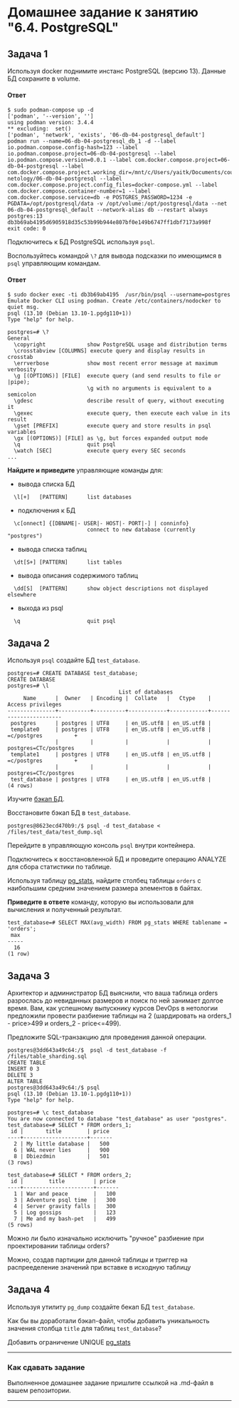 # Домашнее задание к занятию "6.4. PostgreSQL"

## Задача 1

Используя docker поднимите инстанс PostgreSQL (версию 13). Данные БД сохраните в volume.
#### Ответ 
```
$ sudo podman-compose up -d
['podman', '--version', '']
using podman version: 3.4.4
** excluding:  set()
['podman', 'network', 'exists', '06-db-04-postgresql_default']
podman run --name=06-db-04-postgresql_db_1 -d --label io.podman.compose.config-hash=123 --label io.podman.compose.project=06-db-04-postgresql --label io.podman.compose.version=0.0.1 --label com.docker.compose.project=06-db-04-postgresql --label com.docker.compose.project.working_dir=/mnt/c/Users/yaitk/Documents/courses/netologia/git_repo_v2/devops-netology/06-db-04-postgresql --label com.docker.compose.project.config_files=docker-compose.yml --label com.docker.compose.container-number=1 --label com.docker.compose.service=db -e POSTGRES_PASSWORD=1234 -e PGDATA=/opt/postgresql/data -v /opt/volume:/opt/postgresql/data --net 06-db-04-postgresql_default --network-alias db --restart always postgres:13
db3b69ab4195d6905918d35c53b99b944e807bf0e149b6747ff1dbf7173a998f
exit code: 0
```
Подключитесь к БД PostgreSQL используя `psql`.

Воспользуйтесь командой `\?` для вывода подсказки по имеющимся в `psql` управляющим командам.

#### Ответ
```
$ sudo docker exec -ti db3b69ab4195  /usr/bin/psql --username=postgres
Emulate Docker CLI using podman. Create /etc/containers/nodocker to quiet msg.
psql (13.10 (Debian 13.10-1.pgdg110+1))
Type "help" for help.

postgres=# \?
General
  \copyright             show PostgreSQL usage and distribution terms
  \crosstabview [COLUMNS] execute query and display results in crosstab
  \errverbose            show most recent error message at maximum verbosity
  \g [(OPTIONS)] [FILE]  execute query (and send results to file or |pipe);
                         \g with no arguments is equivalent to a semicolon
  \gdesc                 describe result of query, without executing it
  \gexec                 execute query, then execute each value in its result
  \gset [PREFIX]         execute query and store results in psql variables
  \gx [(OPTIONS)] [FILE] as \g, but forces expanded output mode
  \q                     quit psql
  \watch [SEC]           execute query every SEC seconds
...
```

**Найдите и приведите** управляющие команды для:
- вывода списка БД
```
  \l[+]   [PATTERN]      list databases
```
- подключения к БД
```
  \c[onnect] {[DBNAME|- USER|- HOST|- PORT|-] | conninfo}
                         connect to new database (currently "postgres")
```
- вывода списка таблиц
```
  \dt[S+] [PATTERN]      list tables
```
- вывода описания содержимого таблиц
```
  \dd[S]  [PATTERN]      show object descriptions not displayed elsewhere
```
- выхода из psql
```
  \q                     quit psql
```

## Задача 2

Используя `psql` создайте БД `test_database`.
```
postgres=# CREATE DATABASE test_database;
CREATE DATABASE
postgres=# \l
                                   List of databases
     Name      |  Owner   | Encoding |  Collate   |   Ctype    |   Access privileges
---------------+----------+----------+------------+------------+-----------------------
 postgres      | postgres | UTF8     | en_US.utf8 | en_US.utf8 |
 template0     | postgres | UTF8     | en_US.utf8 | en_US.utf8 | =c/postgres          +
               |          |          |            |            | postgres=CTc/postgres
 template1     | postgres | UTF8     | en_US.utf8 | en_US.utf8 | =c/postgres          +
               |          |          |            |            | postgres=CTc/postgres
 test_database | postgres | UTF8     | en_US.utf8 | en_US.utf8 |
(4 rows)
```
Изучите [бэкап БД](https://github.com/netology-code/virt-homeworks/tree/virt-11/06-db-04-postgresql/test_data).

Восстановите бэкап БД в `test_database`.
```
postgres@8623ecd470b9:/$ psql -d test_database < /files/test_data/test_dump.sql
```
Перейдите в управляющую консоль `psql` внутри контейнера.

Подключитесь к восстановленной БД и проведите операцию ANALYZE для сбора статистики по таблице.

Используя таблицу [pg_stats](https://postgrespro.ru/docs/postgresql/12/view-pg-stats), найдите столбец таблицы `orders` 
с наибольшим средним значением размера элементов в байтах.

**Приведите в ответе** команду, которую вы использовали для вычисления и полученный результат.

```
test_database=# SELECT MAX(avg_width) FROM pg_stats WHERE tablename = 'orders';
 max
-----
  16
(1 row)

```

## Задача 3

Архитектор и администратор БД выяснили, что ваша таблица orders разрослась до невиданных размеров и
поиск по ней занимает долгое время. Вам, как успешному выпускнику курсов DevOps в нетологии предложили
провести разбиение таблицы на 2 (шардировать на orders_1 - price>499 и orders_2 - price<=499).

Предложите SQL-транзакцию для проведения данной операции.
```
postgres@3dd643a49c64:/$  psql -d test_database -f /files/table_sharding.sql
CREATE TABLE
INSERT 0 3
DELETE 3
ALTER TABLE
postgres@3dd643a49c64:/$ psql
psql (13.10 (Debian 13.10-1.pgdg110+1))
Type "help" for help.

postgres=# \c test_database
You are now connected to database "test_database" as user "postgres".
test_database=# SELECT * FROM orders_1;
 id |       title        | price
----+--------------------+-------
  2 | My little database |   500
  6 | WAL never lies     |   900
  8 | Dbiezdmin          |   501
(3 rows)

test_database=# SELECT * FROM orders_2;
 id |        title         | price
----+----------------------+-------
  1 | War and peace        |   100
  3 | Adventure psql time  |   300
  4 | Server gravity falls |   300
  5 | Log gossips          |   123
  7 | Me and my bash-pet   |   499
(5 rows)
```

Можно ли было изначально исключить "ручное" разбиение при проектировании таблицы orders?

Можно, создав партиции для данной таблицы и триггер на распрееделение значений при вставке в исходную таблицу

## Задача 4

Используя утилиту `pg_dump` создайте бекап БД `test_database`.

Как бы вы доработали бэкап-файл, чтобы добавить уникальность значения столбца `title` для таблиц `test_database`?

Добавить ограничение UNIQUE [pg_stats](https://postgrespro.ru/docs/postgresql/12/view-pg-stats)


---

### Как cдавать задание

Выполненное домашнее задание пришлите ссылкой на .md-файл в вашем репозитории.

---
